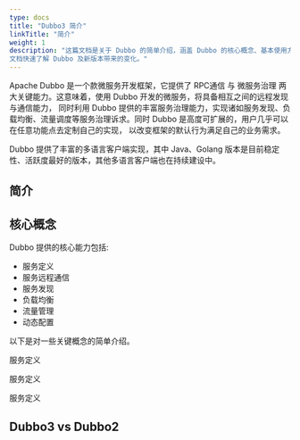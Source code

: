 ```yaml
---
type: docs
title: "Dubbo3 简介"
linkTitle: "简介"
weight: 1
description: "这篇文档是关于 Dubbo 的简单介绍，涵盖 Dubbo 的核心概念、基本使用方式以及 Dubbo3 核心功能，无论你是 Dubbo 的老用户还是新用户，都可以通过这篇
文档快速了解 Dubbo 及新版本带来的变化。"
---
```


Apache Dubbo 是一个款微服务开发框架，它提供了 RPC通信 与 微服务治理 两大关键能力。这意味着，使用 Dubbo 开发的微服务，将具备相互之间的远程发现与通信能力，
同时利用 Dubbo 提供的丰富服务治理能力，实现诸如服务发现、负载均衡、流量调度等服务治理诉求。同时 Dubbo 是高度可扩展的，用户几乎可以在任意功能点去定制自己的实现，
以改变框架的默认行为满足自己的业务需求。

Dubbo 提供了丰富的多语言客户端实现，其中 Java、Golang 版本是目前稳定性、活跃度最好的版本，其他多语言客户端也在持续建设中。


## 简介

## 核心概念
Dubbo 提供的核心能力包括:
* 服务定义
* 服务远程通信
* 服务发现
* 负载均衡
* 流量管理
* 动态配置

以下是对一些关键概念的简单介绍。

服务定义

服务定义

服务定义
## Dubbo3 vs Dubbo2


